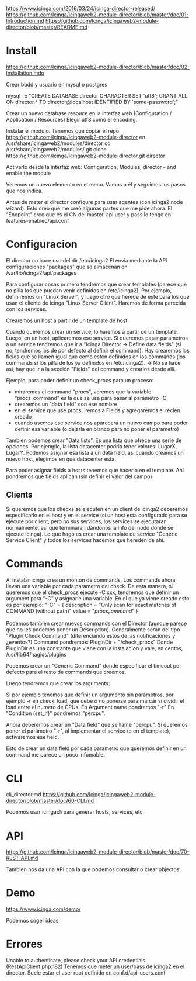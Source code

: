 https://www.icinga.com/2016/03/24/icinga-director-released/
https://github.com/Icinga/icingaweb2-module-director/blob/master/doc/01-Introduction.md
https://github.com/Icinga/icingaweb2-module-director/blob/master/README.md


# Install
https://github.com/Icinga/icingaweb2-module-director/blob/master/doc/02-Installation.mdo

Crear bbdd y usuario en mysql o postgres

mysql -e "CREATE DATABASE director CHARACTER SET 'utf8';
   GRANT ALL ON director.* TO director@localhost IDENTIFIED BY 'some-password';"

Crear un nuevo database resouce en la interfaz web (Configuration / Application / Resources)
Elegir utf8 como el encoding.

Instalar el modulo. Tenemos que copiar el repo https://github.com/Icinga/icingaweb2-module-director en /usr/share/icingaweb2/modules/director
cd /usr/share/icingaweb2/modules/
git clone https://github.com/Icinga/icingaweb2-module-director.git director

Activarlo desde la interfaz web: Configuration, Modules, director - and enable the module

Veremos un nuevo elemento en el menu. Vamos a él y seguimos los pasos que nos indica.

Antes de meter el director configure para usar agentes (con icinga2 node wizard). Esto creo que me creó algunas partes que me pide ahora.
El "Endpoint" creo que es el CN del master.
api user y pass lo tengo en features-enabled/api.conf



# Configuracion
El director no hace uso del dir /etc/icinga2
El envia mediante la API configuraciones "packages" que se almacenan en /var/lib/icinga2/api/packages

Para configurar cosas primero tendremos que crear templates (parece que no pilla los que puedan venir definidos en /etc/icinga2).
Por ejemplo, definiremos un "Linux Server", y luego otro que herede de este para los que usan el cliente de icinga "Linux Server Client".
Haremos de forma parecida con los services.

Crearemos un host a partir de un template de host.

Cuando queremos crear un service, lo haremos a partir de un template.
Luego, en un host, aplicaremos ese service.
Si queremos pasar parametros a un service tendremos que ir a "Icinga Director -> Define data fields" (si no, tendremos los de por defecto al definir el command).
Hay crearemos los fields que se llamen igual que como estén definidos en los commands (los commands si los pilla de los ya definidos en /etc/icinga2).
-> No se hace asi, hay que ir a la sección "Fields" del command y crearlos desde allí.

Ejemplo, para poder definir un check_procs para un proceso:
  - miraremos el command "procs", veremos que la variable "procs_command" es la que se usa para pasar al parámetro -C
  - crearemos un "data field" con ese nombre
  - en el service que use procs, iremos a Fields y agregaremos el recien creado
  - cuando usemos ese service nos aparecerá un nuevo campo para poder definir esa variable (o dejarla en blanco para no poner el parametro)


Tambien podemos crear "Data lists". Es una lista que ofrece una serie de opciones.
Por ejemplo, la lista datacenter podria tener valores: LugarX, LugarY.
Podemos asignar esa lista a un data field, asi cuando creamos un nuevo host, elegimos en que datacenter esta.

Para poder asignar fields a hosts tenemos que hacerlo en el template. Ahí pondremos que fields aplican (sin definir el valor del campo)


## Clients
Si queremos que los checks se ejecuten en un client de icinga2 deberemos especificarlo en el host y en el service (si un host esta configurado para se ejecute por client, pero no sus services, los services se ejecutaran normalmente, asi que terminaran dándonos la info del nodo donde se ejecute icinga).
Lo que hago es crear una template de service "Generic Service Client" y todos los services hacemos que hereden de ahí.


# Commands
Al instalar icinga crea un monton de commands.
Los commands ahora llevan una variable por cada parámetro del check.
De esta manera, si queremos que el check_procs ejecute -C xxx, tendremos que definir un argument para "-C" y asignarle una variable.
En el que ya viene creado esto es por ejemplo:
        "-C" = {
            description = "Only scan for exact matches of COMMAND (without path)"
            value = "$procs_command$"
        }

Podemos tambien crear nuevos commands con el Director (aunque parece que no les podemos poner un Description).
Generalmente serán del tipo "Plugin Check Command" (diferenciando estos de las notificaciones y ¿eventos?)
Command pondremos: PluginDir + "/check_procs"
Donde PluginDir es una constante que viene con la instalacion y vale, en centos, /usr/lib64/nagios/plugins

Podemos crear un "Generic Command" donde especificar el timeout por defecto para el resto de commands que creemos.

Luego tendremos que crear los arguments:

Si por ejemplo tenemos que definir un argumento sin parámetros, por ejemplo -r en check_load, que debe o no ponerse para marcar si dividir el load entre el numero de CPUs.
En Argument name pondremos "-r"
En "Condition (set_if)" pondremos "percpu".

Ahora deberemos crear un "Data field" que se llame "percpu".
Si queremos poner el parámetro "-r", al implementar el service (o en el template), activaremos ese field.

Esto de crear un data field por cada parametro que queremos definir en un command me parece un poco infumable.




# CLI
cli_director.md
https://github.com/Icinga/icingaweb2-module-director/blob/master/doc/60-CLI.md

Podemos usar icingacli para generar hosts, services, etc


# API
https://github.com/Icinga/icingaweb2-module-director/blob/master/doc/70-REST-API.md

Tambien nos da una API con la que podemos consultar o crear objectos.




# Demo
https://www.icinga.com/demo/

Podemos coger ideas



# Errores
Unable to authenticate, please check your API credentials (RestApiClient.php:182)
Tenemos que meter un user/pass de icinga2 en el director. Suele estar el user root definido en conf.d/api-users.conf
